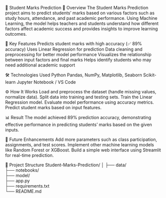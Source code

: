 🎯 Student Marks Prediction
📘 Overview
The Student Marks Prediction project aims to predict students’ marks based on various factors such as study hours, attendance, and past academic performance. Using Machine Learning, the model helps teachers and students understand how different factors affect academic success and provides insights to improve learning outcomes.

🧠 Key Features
Predicts student marks with high accuracy (✅ 89% accuracy)
Uses Linear Regression for prediction
Data cleaning and preprocessing for better model performance
Visualizes the relationship between input factors and final marks
Helps identify students who may need additional academic support

🛠️ Technologies Used
Python
Pandas, NumPy, Matplotlib, Seaborn
Scikit-learn
Jupyter Notebook / VS Code

⚙️ How It Works
Load and preprocess the dataset (handle missing values, normalize data).
Split data into training and testing sets.
Train the Linear Regression model.
Evaluate model performance using accuracy metrics.
Predict student marks based on input features.

📊 Result
The model achieved 89% prediction accuracy, demonstrating effective performance in predicting students’ marks based on the given inputs.

🚀 Future Enhancements
Add more parameters such as class participation, assignments, and test scores.
Implement other machine learning models like Random Forest or XGBoost.
Build a simple web interface using Streamlit for real-time prediction.

📁 Project Structure
Student-Marks-Prediction/
│
├── data/              
├── notebooks/            
├── model/                
├── app.py               
├── requirements.txt     
└── README.md            







